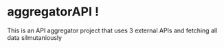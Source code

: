 # aggregatorAPI !

 This is an API aggregator project that uses 3 external APIs and fetching all data silmutaniously
